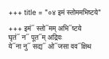 +++
title = "०४ इमं स्तोममभिष्टये"

+++
इमं᳓ स्तो᳓मम् अभि᳓ष्टये  
घृतं᳓ न᳓ पूत᳓म् अद्रिवः  
ये᳓ना नु᳓ सद्य᳓ ओ᳓जसा वव᳓क्षिथ
